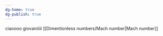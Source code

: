 ```yaml
---
dg-home: true
dg-publish: true
---
```

ciaoooo giovaniiiii [[Dimentionless numbers/Mach number|Mach number]]